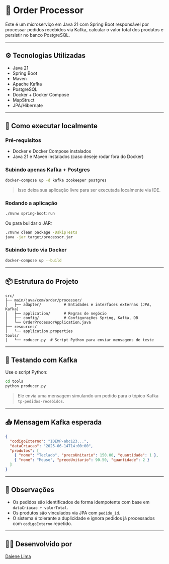 
# 🧾 Order Processor

Este é um microserviço em Java 21 com Spring Boot responsável por processar pedidos recebidos via Kafka, 
calcular o valor total dos produtos e persistir no banco PostgreSQL.

---

## ⚙️ Tecnologias Utilizadas

- Java 21
- Spring Boot
- Maven
- Apache Kafka
- PostgreSQL
- Docker + Docker Compose
- MapStruct
- JPA/Hibernate

---

## 🚀 Como executar localmente

### Pré-requisitos

- Docker e Docker Compose instalados
- Java 21 e Maven instalados (caso deseje rodar fora do Docker)

### Subindo apenas Kafka + Postgres

```bash
docker-compose up -d kafka zookeeper postgres
```

> Isso deixa sua aplicação livre para ser executada localmente via IDE.

### Rodando a aplicação

```bash
./mvnw spring-boot:run
```

Ou para buildar o JAR:

```bash
./mvnw clean package -DskipTests
java -jar target/processor.jar
```

### Subindo tudo via Docker

```bash
docker-compose up --build
```

---

## 📦 Estrutura do Projeto

```text
src/
├── main/java/com/order/processor/
│   ├── adapter/          # Entidades e interfaces externas (JPA, Kafka)
│   ├── application/      # Regras de negócio
│   ├── config/           # Configurações Spring, Kafka, DB
│   └── OrderProcessorApplication.java
├── resources/
│   └── application.properties
tools/
│   └── roducer.py  # Script Python para enviar mensagens de teste
```

---

## 🧪 Testando com Kafka

Use o script Python:

```bash
cd tools
python producer.py
```

> Ele envia uma mensagem simulando um pedido para o tópico Kafka `tp-pedidos-recebidos`.

---

## 📥 Mensagem Kafka esperada

```json
{
  "codigoExterno": "IDEMP-abc123...",
  "dataCriacao": "2025-06-14T14:00:00",
  "produtos": [
    { "nome": "Teclado", "precoUnitario": 150.00, "quantidade": 1 },
    { "nome": "Mouse", "precoUnitario": 90.50, "quantidade": 2 }
  ]
}
```

---

## 📌 Observações

- Os pedidos são identificados de forma idempotente com base em `dataCriacao + valorTotal`.
- Os produtos são vinculados via JPA com `pedido_id`.
- O sistema é tolerante a duplicidade e ignora pedidos já processados com `codigoExterno` repetido.

---

## 🧑‍💻 Desenvolvido por

[Daiene Lima](https://github.com/daienelima)
